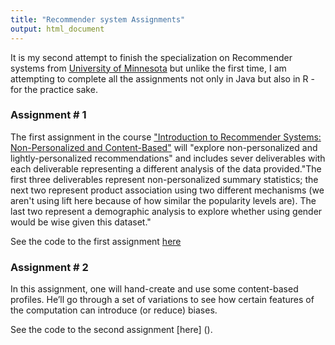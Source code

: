 ```yaml
---
title: "Recommender system Assignments"
output: html_document
---
```


It is my second attempt to finish the specialization 
on Recommender systems from [University of Minnesota](https://www.coursera.org/specializations/recommender-systems) but unlike the first time, I am attempting to complete all the assignments not only in Java but also in R - for the practice sake.

### Assignment # 1

The first assignment in the course ["Introduction to Recommender Systems: Non-Personalized and Content-Based"](https://www.coursera.org/learn/recommender-systems-introduction) will "explore non-personalized and lightly-personalized recommendations" and includes sever deliverables with each deliverable representing a different analysis of the data provided."The first three deliverables represent non-personalized summary statistics; the next two represent product association using two different mechanisms (we aren't using lift here because of how similar the popularity levels are). The last two represent a demographic analysis to explore whether using gender would be wise given this dataset."

See the code to the first assignment [here](https://github.com/eponkratova/assg1-recommender-intro/blob/master/recommender_knit.Rmd)

### Assignment # 2

In this assignment, one will hand-create and use some content-based profiles. He’ll go through a set of variations to see how certain features of the computation can introduce (or reduce) biases.

See the code to the second assignment [here] ().
